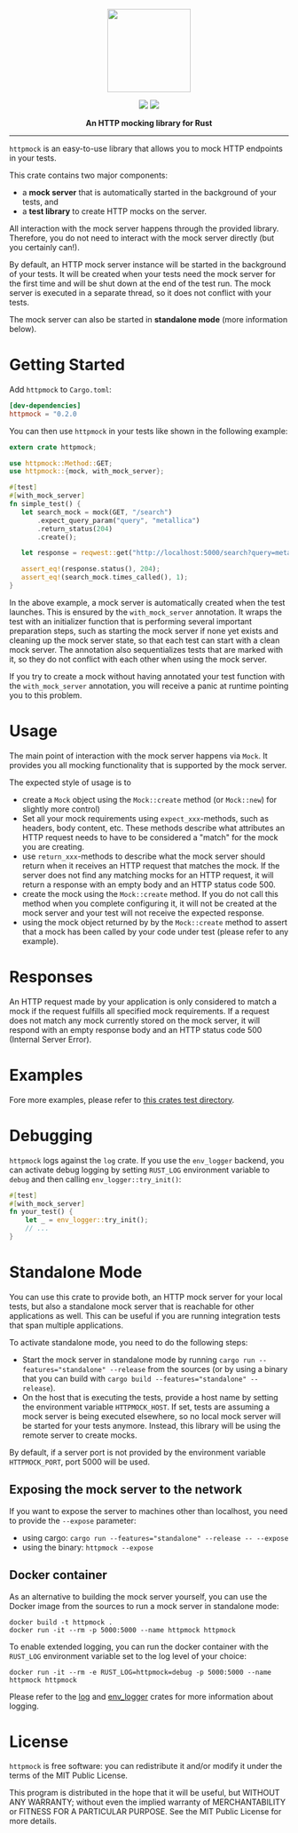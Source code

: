<p align="center"><img height="150" src="https://raw.githubusercontent.com/alexliesenfeld/httpmock/master/banner.png"></p>
<p align="center">
    <a href="https://crates.io/crates/httpmock"><img src="https://img.shields.io/crates/v/httpmock.svg"></a>
    <a href="https://docs.rs/httpmock"><img src="https://docs.rs/httpmock/badge.svg"></a>
</p>
<p align="center"><b>An HTTP mocking library for Rust</b></p>

---
`httpmock` is an easy-to-use library that allows you to mock HTTP endpoints in your tests.

This crate contains two major components:

* a **mock server** that is automatically started in the background of your tests, and
* a **test library** to create HTTP mocks on the server.

All interaction with the mock server happens through the provided library. Therefore, you do
not need to interact with the mock server directly (but you certainly can!).

By default, an HTTP mock server instance will be started in the background of
your tests. It will be created when your tests need the mock server for the first
time and will be shut down at the end of the test run. The mock server is executed in a
separate thread, so it does not conflict with your tests.

The mock server can also be started in **standalone mode** (more information below).

# Getting Started
Add `httpmock` to `Cargo.toml`:

```toml
[dev-dependencies]
httpmock = "0.2.0
```

You can then use `httpmock` in your tests like shown in the following example:
```rust
extern crate httpmock;

use httpmock::Method::GET;
use httpmock::{mock, with_mock_server};

#[test]
#[with_mock_server]
fn simple_test() {
   let search_mock = mock(GET, "/search")
       .expect_query_param("query", "metallica")
       .return_status(204)
       .create();

   let response = reqwest::get("http://localhost:5000/search?query=metallica").unwrap();

   assert_eq!(response.status(), 204);
   assert_eq!(search_mock.times_called(), 1);
}
```
In the above example, a mock server is automatically created when the test launches.
This is ensured by the `with_mock_server`
annotation. It wraps the test with an initializer function that is performing several important
preparation steps, such as starting the mock server if none yet exists
and cleaning up the mock server state, so that each test can start with
a clean mock server. The annotation also sequentializes tests that are marked with it, so
they do not conflict with each other when using the mock server.

If you try to create a mock without having annotated your test function
with the `with_mock_server` annotation,
you will receive a panic at runtime pointing you to this problem.

# Usage
The main point of interaction with the mock server happens via `Mock`.
It provides you all mocking functionality that is supported by the mock server.

The expected style of usage is to
* create a `Mock` object using the
`Mock::create` method
(or `Mock::new`) for slightly more control)
* Set all your mock requirements using `expect_xxx`-methods, such as headers, body content, etc.
These methods describe what attributes an HTTP request needs to have to be considered a
"match" for the mock you are creating.
* use `return_xxx`-methods to describe what the mock server should return when it receives
an HTTP request that matches the mock. If the server does not find any matching mocks for an
HTTP request, it will return a response with an empty body and an HTTP status code 500.
* create the mock using the `Mock::create` method. If you do
not call this method when you complete configuring it, it will not be created at the mock
server and your test will not receive the expected response.
* using the mock object returned by by the `Mock::create` method
to assert that a mock has been called by your code under test (please refer to any example).

# Responses
An HTTP request made by your application is only considered to match a mock if the request
fulfills all specified mock requirements. If a request does not match any mock currently stored
on the mock server, it will respond with an empty response body and an HTTP status code 500
(Internal Server Error).

# Examples
Fore more examples, please refer to
[this crates test directory](https://github.com/alexliesenfeld/httpmock/blob/master/tests/integration_tests.rs ).

# Debugging
`httpmock` logs against the `log` crate. If you use the `env_logger` backend, you can activate
debug logging by setting `RUST_LOG` environment variable to `debug` and then calling
`env_logger::try_init()`:
```rust
#[test]
#[with_mock_server]
fn your_test() {
    let _ = env_logger::try_init();
    // ...
}
```

# Standalone Mode
You can use this crate to provide both, an HTTP mock server for your local tests,
but also a standalone mock server that is reachable for other applications as well. This can be
useful if you are running integration tests that span multiple applications.

To activate standalone mode, you need to do the following steps:
* Start the mock server in standalone mode by running `cargo run --features="standalone" --release` from the sources
(or by using a binary that you can build with `cargo build --features="standalone" --release`).
* On the host that is executing the tests, provide a host name by setting the environment variable
`HTTPMOCK_HOST`. If set, tests are assuming a mock server is being executed elsewhere,
so no local mock server will be started for your tests anymore. Instead, this library will be using
the remote server to create mocks.

By default, if a server port is not provided by the environment variable
`HTTPMOCK_PORT`, port 5000 will be used.

## Exposing the mock server to the network
If you want to expose the server to machines other than localhost, you need to provide the
`--expose` parameter:
* using cargo: `cargo run --features="standalone" --release -- --expose`
* using the binary: `httpmock --expose`

## Docker container
As an alternative to building the mock server yourself, you can use the Docker image from
the sources to run a mock server in standalone mode:
```shell
docker build -t httpmock .
docker run -it --rm -p 5000:5000 --name httpmock httpmock
```

To enable extended logging, you can run the docker container with the `RUST_LOG` environment
variable set to the log level of your choice:
```shell
docker run -it --rm -e RUST_LOG=httpmock=debug -p 5000:5000 --name httpmock httpmock
```
Please refer to the [log](https://docs.rs/crate/log) and [env_logger](https://docs.rs/crate/env_logger) crates
for more information about logging.

# License
`httpmock` is free software: you can redistribute it and/or modify it under the terms of the MIT Public License.
 
This program is distributed in the hope that it will be useful, but WITHOUT ANY WARRANTY; without even the implied 
warranty of MERCHANTABILITY or FITNESS FOR A PARTICULAR PURPOSE. See the MIT Public License for more details.
